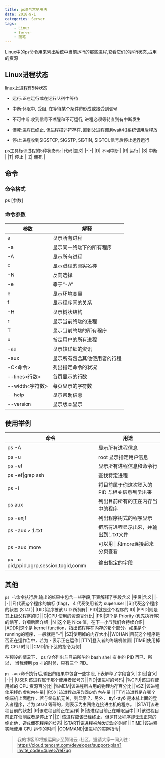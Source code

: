```yaml
---
title: ps命令常见用法
date: 2018-9-1
categories: Server
tags:
    - Linux
    - Server
    - 随笔
---
```

Linux中的ps命令用来列出系统中当前运行的那些进程,查看它们的运行状态,占用的资源
<!--more-->
## Linux进程状态
linux上进程有5种状态

- 运行:正在运行或在运行队列中等待

- 中断:休眠中, 受阻, 在等待某个条件的形成或接受到信号

- 不可中断:收到信号不唤醒和不可运行, 进程必须等待直到有中断发生

- 僵死:进程已终止, 但进程描述符存在, 直到父进程调用wait4()系统调用后释放 

- 停止:进程收到SIGSTOP, SIGSTP, SIGTIN, SIGTOU信号后停止运行运行

ps工具标识进程的5种状态码: 
|代码|意义|
|-|-|
|D| 不可中断  |
|R| 运行  |
|S| 中断  |
|T| 停止  |
|Z| 僵死  |

## 命令
### 命令格式
ps [参数]
### 命令参数
|参数|解释|
|-|-|
|a|显示所有进程|
|-a|显示同一终端下的所有程序|
|-A|显示所有进程|
|c|显示进程的真实名称|
|-N|反向选择|
|-e|等于“-A”|
|e|显示环境变量|
|f|显示程序间的关系|
|-H|显示树状结构|
|r|显示当前终端的进程|
|T|显示当前终端的所有程序|
|u |指定用户的所有进程|
|-au|显示较详细的资讯|
|-aux|显示所有包含其他使用者的行程 |
|-C<命令>|列出指定命令的状况|
|--lines<行数>|每页显示的行数|
|--width<字符数>|每页显示的字符数|
|--help|显示帮助信息|
|--version|显示版本显示|
## 使用举例
|命令|用途|
|--|--|
|ps -A |显示所有进程信息|
|ps -u |root 显示指定用户信息|
|ps -ef |显示所有进程信息和命令行|
|ps -ef&#124;grep ssh|查找特定进程|
|ps -l|将目前属于你这次登入的 PID 与相关信息列示出来|
|ps aux|列出目前所有的正在内存当中的程序|
|ps -axjf|列出程序树式的程序显示|
|ps -aux > 1.txt |把所有进程显示出来，并输出到1.txt文件|
|ps -aux &#124;more |可以用 &#124; 和more连接起来分页查看|
|ps -o pid,ppid,pgrp,session,tpgid,comm |输出指定的字段|
## 其他
``ps -l``命令执行后,输出的结果中包含一些字段,下表解释了字段含义
|字段|含义|
|-|-|
|F|代表这个程序的旗标 (flag)， 4 代表使用者为 superuser|
|S|代表这个程序的状态 (STAT)|
|UID|程序被该 UID 所拥有|
|PID|就是这个程序的 ID|
|PPID|则是其上级父程序的ID|
|C|CPU 使用的资源百分比|
|PRI|这个是 Priority (优先执行序) 的缩写，详细后面介绍|
|NI|这个是 Nice 值，在下一小节我们会持续介绍|
|ADDR|这个是 kernel function，指出该程序在内存的那个部分。如果是个 running的程序，一般就是 "-"|
|SZ|使用掉的内存大小|
|WCHAN|目前这个程序是否正在运作当中，若为 - 表示正在运作|
|TTY|登入者的终端机位置|
|TIME|使用掉的 CPU 时间|
|CMD|所下达的指令为何|

在预设的情况下， ps 仅会列出与目前所在的 bash shell 有关的 PID 而已，所以， 当我使用 ps -l 的时候，只有三个 PID。


``ps -aux``命令执行后,输出的结果中包含一些字段,下表解释了字段含义
|字段|含义|
|-|-|
|USER|该进程属于那个使用者账号的|
|PID|该进程的号码|
|%CPU|该进程使用掉的 CPU 资源百分比|
|%MEM|该进程所占用的物理内存百分比|
|VSZ |该进程使用掉的虚拟内存量|
|RSS |该进程占用的固定的内存量 |
|TTY|该进程是在哪个终端机上面运作，若与终端机无关，则显示 ?，另外， tty1-tty6 是本机上面的登入者程序，若为 pts/0 等等的，则表示为由网络连接进主机的程序。|
|STAT|该进程目前的状态|
|R|该进程目前正在运作|
|S|该进程目前正在睡眠当中|
|T|该进程目前正在侦测或者是停止了|
|Z |该进程应该已经终止，但是其父程序却无法正常的终止他，造成僵死程序的状态|
|START|该进程被触发启动的时间|
|TIME |该进程实际使用 CPU 运作的时间|
|COMMAND|该进程的实际指令|

>我的博客即将搬运同步至腾讯云+社区，邀请大家一同入驻：https://cloud.tencent.com/developer/support-plan?invite_code=4uyeo7rel7ug